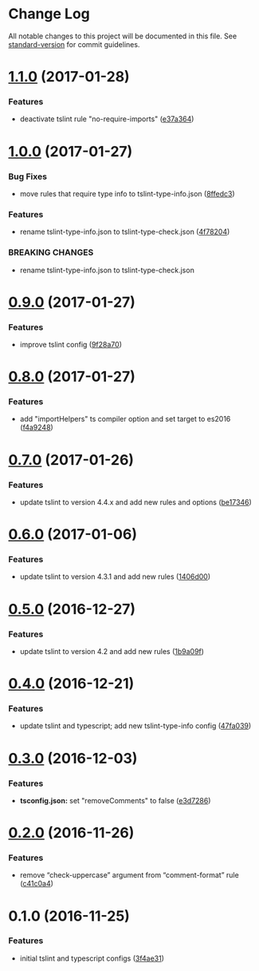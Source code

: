 # Change Log

All notable changes to this project will be documented in this file. See [standard-version](https://github.com/conventional-changelog/standard-version) for commit guidelines.

<a name="1.1.0"></a>
# [1.1.0](https://github.com/clebert/ts-config/compare/v1.0.0...v1.1.0) (2017-01-28)


### Features

* deactivate tslint rule "no-require-imports" ([e37a364](https://github.com/clebert/ts-config/commit/e37a364))



<a name="1.0.0"></a>
# [1.0.0](https://github.com/clebert/ts-config/compare/v0.9.0...v1.0.0) (2017-01-27)


### Bug Fixes

* move rules that require type info to tslint-type-info.json ([8ffedc3](https://github.com/clebert/ts-config/commit/8ffedc3))

### Features

* rename tslint-type-info.json to tslint-type-check.json ([4f78204](https://github.com/clebert/ts-config/commit/4f78204))


### BREAKING CHANGES

* rename tslint-type-info.json to tslint-type-check.json



<a name="0.9.0"></a>
# [0.9.0](https://github.com/clebert/ts-config/compare/v0.8.0...v0.9.0) (2017-01-27)


### Features

* improve tslint config ([9f28a70](https://github.com/clebert/ts-config/commit/9f28a70))



<a name="0.8.0"></a>
# [0.8.0](https://github.com/clebert/ts-config/compare/v0.7.0...v0.8.0) (2017-01-27)


### Features

* add "importHelpers" ts compiler option and set target to es2016 ([f4a9248](https://github.com/clebert/ts-config/commit/f4a9248))



<a name="0.7.0"></a>
# [0.7.0](https://github.com/clebert/ts-config/compare/v0.6.0...v0.7.0) (2017-01-26)


### Features

* update tslint to version 4.4.x and add new rules and options ([be17346](https://github.com/clebert/ts-config/commit/be17346))



<a name="0.6.0"></a>
# [0.6.0](https://github.com/clebert/ts-config/compare/v0.5.0...v0.6.0) (2017-01-06)


### Features

* update tslint to version 4.3.1 and add new rules ([1406d00](https://github.com/clebert/ts-config/commit/1406d00))



<a name="0.5.0"></a>
# [0.5.0](https://github.com/clebert/ts-config/compare/v0.4.0...v0.5.0) (2016-12-27)


### Features

* update tslint to version 4.2 and add new rules ([1b9a09f](https://github.com/clebert/ts-config/commit/1b9a09f))



<a name="0.4.0"></a>
# [0.4.0](https://github.com/clebert/ts-config/compare/v0.3.0...v0.4.0) (2016-12-21)


### Features

* update tslint and typescript; add new tslint-type-info config ([47fa039](https://github.com/clebert/ts-config/commit/47fa039))



<a name="0.3.0"></a>
# [0.3.0](https://github.com/clebert/ts-config/compare/v0.2.0...v0.3.0) (2016-12-03)


### Features

* **tsconfig.json:** set "removeComments" to false ([e3d7286](https://github.com/clebert/ts-config/commit/e3d7286))



<a name="0.2.0"></a>
# [0.2.0](https://github.com/clebert/ts-config/compare/v0.1.0...v0.2.0) (2016-11-26)


### Features

* remove “check-uppercase” argument from “comment-format” rule ([c41c0a4](https://github.com/clebert/ts-config/commit/c41c0a4))



<a name="0.1.0"></a>
# 0.1.0 (2016-11-25)


### Features

* initial tslint and typescript configs ([3f4ae31](https://github.com/clebert/ts-config/commit/3f4ae31))
